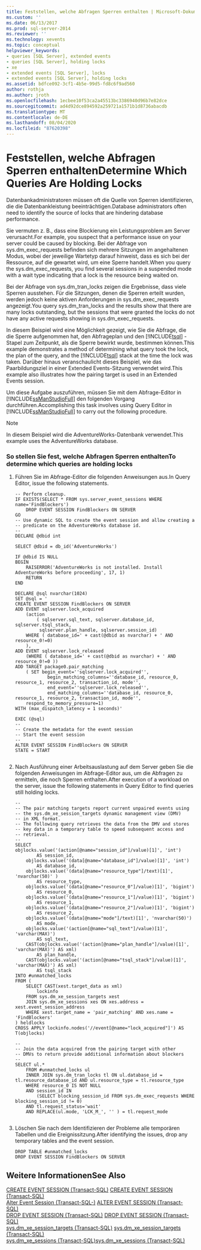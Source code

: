 ```yaml
---
title: Feststellen, welche Abfragen Sperren enthalten | Microsoft-Dokumentation
ms.custom: ''
ms.date: 06/13/2017
ms.prod: sql-server-2014
ms.reviewer: ''
ms.technology: xevents
ms.topic: conceptual
helpviewer_keywords:
- queries [SQL Server], extended events
- queries [SQL Server], holding locks
- xe
- extended events [SQL Server], locks
- extended events [SQL Server], holding locks
ms.assetid: bdfce092-3cf1-4b5e-99d5-fd8c6f9ad560
author: rothja
ms.author: jroth
ms.openlocfilehash: 1ecbee10f53ca2a45513bc3386940d96b7e82dce
ms.sourcegitcommit: ad4d92dce894592a259721a1571b1d8736abacdb
ms.translationtype: MT
ms.contentlocale: de-DE
ms.lasthandoff: 08/04/2020
ms.locfileid: "87620398"
---
```

# <a name="determine-which-queries-are-holding-locks"></a><span data-ttu-id="aa334-102">Feststellen, welche Abfragen Sperren enthalten</span><span class="sxs-lookup"><span data-stu-id="aa334-102">Determine Which Queries Are Holding Locks</span></span>
  <span data-ttu-id="aa334-103">Datenbankadministratoren müssen oft die Quelle von Sperren identifizieren, die die Datenbankleistung beeinträchtigen.</span><span class="sxs-lookup"><span data-stu-id="aa334-103">Database administrators often need to identify the source of locks that are hindering database performance.</span></span>  
  
 <span data-ttu-id="aa334-104">Sie vermuten z. B., dass eine Blockierung ein Leistungsproblem am Server verursacht.</span><span class="sxs-lookup"><span data-stu-id="aa334-104">For example, you suspect that a performance issue on your server could be caused by blocking.</span></span> <span data-ttu-id="aa334-105">Bei der Abfrage von sys.dm_exec_requests befinden sich mehrere Sitzungen im angehaltenen Modus, wobei der jeweilige Wartetyp darauf hinweist, dass es sich bei der Ressource, auf die gewartet wird, um eine Sperre handelt.</span><span class="sxs-lookup"><span data-stu-id="aa334-105">When you query the sys.dm_exec_requests, you find several sessions in a suspended mode with a wait type indicating that a lock is the resource being waited on.</span></span>  
  
 <span data-ttu-id="aa334-106">Bei der Abfrage von sys.dm_tran_locks zeigen die Ergebnisse, dass viele Sperren ausstehen. Für die Sitzungen, denen die Sperren erteilt wurden, werden jedoch keine aktiven Anforderungen in sys.dm_exec_requests angezeigt.</span><span class="sxs-lookup"><span data-stu-id="aa334-106">You query sys.dm_tran_locks and the results show that there are many locks outstanding, but the sessions that were granted the locks do not have any active requests showing in sys.dm_exec_requests.</span></span>  
  
 <span data-ttu-id="aa334-107">In diesem Beispiel wird eine Möglichkeit gezeigt, wie Sie die Abfrage, die die Sperre aufgenommen hat, den Abfrageplan und den [!INCLUDE[tsql](../../includes/tsql-md.md)] -Stapel zum Zeitpunkt, als die Sperre bewirkt wurde, bestimmen können.</span><span class="sxs-lookup"><span data-stu-id="aa334-107">This example demonstrates a method of determining what query took the lock, the plan of the query, and the [!INCLUDE[tsql](../../includes/tsql-md.md)] stack at the time the lock was taken.</span></span> <span data-ttu-id="aa334-108">Darüber hinaus veranschaulicht dieses Beispiel, wie das Paarbildungsziel in einer Extended Events-Sitzung verwendet wird.</span><span class="sxs-lookup"><span data-stu-id="aa334-108">This example also illustrates how the pairing target is used in an Extended Events session.</span></span>  
  
 <span data-ttu-id="aa334-109">Um diese Aufgabe auszuführen, müssen Sie mit dem Abfrage-Editor in [!INCLUDE[ssManStudioFull](../../includes/ssmanstudiofull-md.md)] den folgenden Vorgang durchführen.</span><span class="sxs-lookup"><span data-stu-id="aa334-109">Accomplishing this task involves using Query Editor in [!INCLUDE[ssManStudioFull](../../includes/ssmanstudiofull-md.md)] to carry out the following procedure.</span></span>  
  
> [!NOTE]  
>  <span data-ttu-id="aa334-110">In diesem Beispiel wird die AdventureWorks-Datenbank verwendet.</span><span class="sxs-lookup"><span data-stu-id="aa334-110">This example uses the AdventureWorks database.</span></span>  
  
### <a name="to-determine-which-queries-are-holding-locks"></a><span data-ttu-id="aa334-111">So stellen Sie fest, welche Abfragen Sperren enthalten</span><span class="sxs-lookup"><span data-stu-id="aa334-111">To determine which queries are holding locks</span></span>  
  
1.  <span data-ttu-id="aa334-112">Führen Sie im Abfrage-Editor die folgenden Anweisungen aus.</span><span class="sxs-lookup"><span data-stu-id="aa334-112">In Query Editor, issue the following statements.</span></span>  
  
    ```  
    -- Perform cleanup.   
    IF EXISTS(SELECT * FROM sys.server_event_sessions WHERE name='FindBlockers')  
        DROP EVENT SESSION FindBlockers ON SERVER  
    GO  
    -- Use dynamic SQL to create the event session and allow creating a -- predicate on the AdventureWorks database id.  
    --  
    DECLARE @dbid int  
  
    SELECT @dbid = db_id('AdventureWorks')  
  
    IF @dbid IS NULL  
    BEGIN  
        RAISERROR('AdventureWorks is not installed. Install AdventureWorks before proceeding', 17, 1)  
        RETURN  
    END  
  
    DECLARE @sql nvarchar(1024)  
    SET @sql = '  
    CREATE EVENT SESSION FindBlockers ON SERVER  
    ADD EVENT sqlserver.lock_acquired   
        (action   
            ( sqlserver.sql_text, sqlserver.database_id, sqlserver.tsql_stack,  
             sqlserver.plan_handle, sqlserver.session_id)  
        WHERE ( database_id=' + cast(@dbid as nvarchar) + ' AND resource_0!=0)   
        ),  
    ADD EVENT sqlserver.lock_released   
        (WHERE ( database_id=' + cast(@dbid as nvarchar) + ' AND resource_0!=0 ))  
    ADD TARGET package0.pair_matching   
        ( SET begin_event=''sqlserver.lock_acquired'',   
                begin_matching_columns=''database_id, resource_0, resource_1, resource_2, transaction_id, mode'',   
                end_event=''sqlserver.lock_released'',   
                end_matching_columns=''database_id, resource_0, resource_1, resource_2, transaction_id, mode'',  
        respond_to_memory_pressure=1)  
    WITH (max_dispatch_latency = 1 seconds)'  
  
    EXEC (@sql)  
    --   
    -- Create the metadata for the event session  
    -- Start the event session  
    --  
    ALTER EVENT SESSION FindBlockers ON SERVER  
    STATE = START  
  
    ```  
  
2.  <span data-ttu-id="aa334-113">Nach Ausführung einer Arbeitsauslastung auf dem Server geben Sie die folgenden Anweisungen im Abfrage-Editor aus, um die Abfragen zu ermitteln, die noch Sperren enthalten.</span><span class="sxs-lookup"><span data-stu-id="aa334-113">After execution of a workload on the server, issue the following statements in Query Editor to find queries still holding locks.</span></span>  
  
    ```  
    --  
    -- The pair matching targets report current unpaired events using   
    -- the sys.dm_xe_session_targets dynamic management view (DMV)  
    -- in XML format.  
    -- The following query retrieves the data from the DMV and stores  
    -- key data in a temporary table to speed subsequent access and  
    -- retrieval.  
    --  
    SELECT   
    objlocks.value('(action[@name="session_id"]/value)[1]', 'int')  
            AS session_id,  
        objlocks.value('(data[@name="database_id"]/value)[1]', 'int')   
            AS database_id,  
        objlocks.value('(data[@name="resource_type"]/text)[1]', 'nvarchar(50)' )   
            AS resource_type,  
        objlocks.value('(data[@name="resource_0"]/value)[1]', 'bigint')   
            AS resource_0,  
        objlocks.value('(data[@name="resource_1"]/value)[1]', 'bigint')   
            AS resource_1,  
        objlocks.value('(data[@name="resource_2"]/value)[1]', 'bigint')   
            AS resource_2,  
        objlocks.value('(data[@name="mode"]/text)[1]', 'nvarchar(50)')   
            AS mode,  
        objlocks.value('(action[@name="sql_text"]/value)[1]', 'varchar(MAX)')   
            AS sql_text,  
        CAST(objlocks.value('(action[@name="plan_handle"]/value)[1]', 'varchar(MAX)') AS xml)   
            AS plan_handle,      
        CAST(objlocks.value('(action[@name="tsql_stack"]/value)[1]', 'varchar(MAX)') AS xml)   
            AS tsql_stack  
    INTO #unmatched_locks  
    FROM (  
        SELECT CAST(xest.target_data as xml)   
            lockinfo  
        FROM sys.dm_xe_session_targets xest  
        JOIN sys.dm_xe_sessions xes ON xes.address = xest.event_session_address  
        WHERE xest.target_name = 'pair_matching' AND xes.name = 'FindBlockers'  
    ) heldlocks  
    CROSS APPLY lockinfo.nodes('//event[@name="lock_acquired"]') AS T(objlocks)  
  
    --  
    -- Join the data acquired from the pairing target with other   
    -- DMVs to return provide additional information about blockers  
    --  
    SELECT ul.*  
        FROM #unmatched_locks ul  
        INNER JOIN sys.dm_tran_locks tl ON ul.database_id = tl.resource_database_id AND ul.resource_type = tl.resource_type  
        WHERE resource_0 IS NOT NULL  
        AND session_id IN   
            (SELECT blocking_session_id FROM sys.dm_exec_requests WHERE blocking_session_id != 0)  
        AND tl.request_status='wait'  
        AND REPLACE(ul.mode, 'LCK_M_', '' ) = tl.request_mode  
  
    ```  
  
3.  <span data-ttu-id="aa334-114">Löschen Sie nach dem Identifizieren der Probleme alle temporären Tabellen und die Ereignissitzung.</span><span class="sxs-lookup"><span data-stu-id="aa334-114">After identifying the issues, drop any temporary tables and the event session.</span></span>  
  
    ```  
    DROP TABLE #unmatched_locks  
    DROP EVENT SESSION FindBlockers ON SERVER  
    ```  
  
## <a name="see-also"></a><span data-ttu-id="aa334-115">Weitere Informationen</span><span class="sxs-lookup"><span data-stu-id="aa334-115">See Also</span></span>  
 <span data-ttu-id="aa334-116">[CREATE EVENT SESSION &#40;Transact-SQL&#41;](/sql/t-sql/statements/create-event-session-transact-sql) </span><span class="sxs-lookup"><span data-stu-id="aa334-116">[CREATE EVENT SESSION &#40;Transact-SQL&#41;](/sql/t-sql/statements/create-event-session-transact-sql) </span></span>  
 <span data-ttu-id="aa334-117">[Alter Event Session &#40;Transact-SQL-&#41;](/sql/t-sql/statements/alter-event-session-transact-sql) </span><span class="sxs-lookup"><span data-stu-id="aa334-117">[ALTER EVENT SESSION &#40;Transact-SQL&#41;](/sql/t-sql/statements/alter-event-session-transact-sql) </span></span>  
 <span data-ttu-id="aa334-118">[DROP EVENT SESSION &#40;Transact-SQL&#41;](/sql/t-sql/statements/drop-event-session-transact-sql) </span><span class="sxs-lookup"><span data-stu-id="aa334-118">[DROP EVENT SESSION &#40;Transact-SQL&#41;](/sql/t-sql/statements/drop-event-session-transact-sql) </span></span>  
 <span data-ttu-id="aa334-119">[sys.dm_xe_session_targets &#40;Transact-SQL&#41;](/sql/relational-databases/system-dynamic-management-views/sys-dm-xe-session-targets-transact-sql) </span><span class="sxs-lookup"><span data-stu-id="aa334-119">[sys.dm_xe_session_targets &#40;Transact-SQL&#41;](/sql/relational-databases/system-dynamic-management-views/sys-dm-xe-session-targets-transact-sql) </span></span>  
 [<span data-ttu-id="aa334-120">sys.dm_xe_sessions &#40;Transact-SQL&#41;</span><span class="sxs-lookup"><span data-stu-id="aa334-120">sys.dm_xe_sessions &#40;Transact-SQL&#41;</span></span>](/sql/relational-databases/system-dynamic-management-views/sys-dm-xe-sessions-transact-sql)  
  
  
